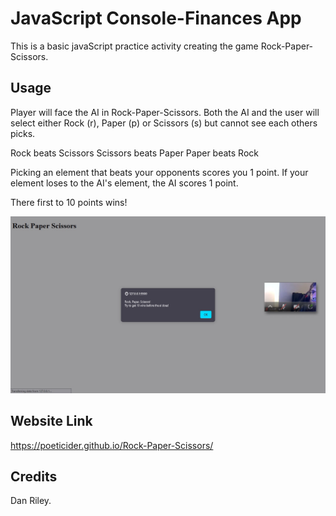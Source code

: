 # JavaScript Console-Finances App

This is a basic javaScript practice activity creating the game Rock-Paper-Scissors. 


## Usage
Player will face the AI in Rock-Paper-Scissors.
Both the AI and the user will select either Rock (r), Paper (p) or Scissors (s) but cannot see each others picks.

Rock beats Scissors
Scissors beats Paper
Paper beats Rock

Picking an element that beats your opponents scores you 1 point. 
If your element loses to the AI's element, the AI scores 1 point.

There first to 10 points wins!


![Website Index Page](./assets/rock%20paper%20scissors%20screenshot.jpg)

## Website Link
https://poeticider.github.io/Rock-Paper-Scissors/

## Credits

Dan Riley.
